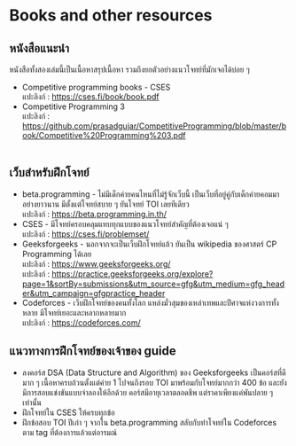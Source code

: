 # Books and other resources
## หนังสือแนะนำ
  หนังสือทั้งสองเล่มนี้เป็นเนื้อหาสรุปเนื้อหา รวมถึงยกตัวอย่างแนวโจทย์ที่มักเจอได้บ่อย ๆ
  - Competitive programming books - CSES<br />
    แปะลิงก์ : https://cses.fi/book/book.pdf
  - Competitive Programming 3 <br />
    แปะลิงก์ : https://github.com/prasadgujar/CompetitiveProgramming/blob/master/book/Competitive%20Programming%203.pdf<br /><br />
## เว็บสำหรับฝึกโจทย์
  - beta.programming - ไม่มีเด็กค่ายคนไหนที่ไม่รู้จักเว็บนี้ เป็นเว็บที่อยู่คู่กับเด็กค่ายคอมมาอย่างยาวนาน มีตั้งแต่โจทย์สบาย ๆ ยันโจทย์ TOI เลยทีเดียว<br />
    แปะลิงก์ : https://beta.programming.in.th/
  - CSES - มีโจทย์ครอบคลุมแทบทุกแบบของแนวโจทย์สำคัญที่ต้องเจอแน่ ๆ<br />
    แปะลิงก์ : https://cses.fi/problemset/
  - Geeksforgeeks - นอกจากจะเป็นเว็บฝึกโจทย์แล้ว ยันเป็น wikipedia ของศาสตร์ CP Programming ได้เลย<br />
    แปะลิงก์ : https://www.geeksforgeeks.org/ <br />
    แปะลิงก์ : https://practice.geeksforgeeks.org/explore?page=1&sortBy=submissions&utm_source=gfg&utm_medium=gfg_header&utm_campaign=gfgpractice_header
  - Codeforces - เว็บฝึกโจทย์ของคนทั้งโลก แหล่งมั่วสุมของเหล่าเทพและปีศาจแห่งวงการทั้งหลาย มีโจทย์เยอะและหลากหลายมาก<br />
    แปะลิงก์ : https://codeforces.com/
## แนวทางการฝึกโจทย์ของเจ้าของ guide
  - ลงคอร์ส DSA (Data Structure and Algorithm) ของ Geeksforgeeks เป็นคอร์สที่ดีมาก ๆ เนื้อหาครบถ้วนตั้งแต่ค่าย 1 ไปจนถึงรอบ TOI มาพร้อมกับโจทย์มากกว่า 400 ข้อ 
  และยังมีการสอบแข่งขันแบบจำลองให้อีกด้วย คอร์สมีอายุเวลาตลอดชีพ แต่ราคาเพียงแค่พันปลาย ๆ เท่านั้น
  - ฝึกโจทย์ใน CSES ให้ครบทุกข้อ
  - ฝึกข้อสอบ TOI ปีเก่า ๆ จากใน beta.programming สลับกับทำโจทย์ใน Codeforces ตาม tag ที่ต้องการแล้วแต่อารมณ์
